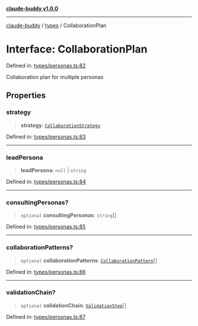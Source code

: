 [**claude-buddy v1.0.0**](../../README.md)

***

[claude-buddy](../../modules.md) / [types](../README.md) / CollaborationPlan

# Interface: CollaborationPlan

Defined in: [types/personas.ts:82](https://github.com/gsetsero/assistant-integration/blob/911ddf7680199ad668404c191ed66335473fdc65/claude-buddy/src/types/personas.ts#L82)

Collaboration plan for multiple personas

## Properties

### strategy

> **strategy**: [`CollaborationStrategy`](../type-aliases/CollaborationStrategy.md)

Defined in: [types/personas.ts:83](https://github.com/gsetsero/assistant-integration/blob/911ddf7680199ad668404c191ed66335473fdc65/claude-buddy/src/types/personas.ts#L83)

***

### leadPersona

> **leadPersona**: `null` \| `string`

Defined in: [types/personas.ts:84](https://github.com/gsetsero/assistant-integration/blob/911ddf7680199ad668404c191ed66335473fdc65/claude-buddy/src/types/personas.ts#L84)

***

### consultingPersonas?

> `optional` **consultingPersonas**: `string`[]

Defined in: [types/personas.ts:85](https://github.com/gsetsero/assistant-integration/blob/911ddf7680199ad668404c191ed66335473fdc65/claude-buddy/src/types/personas.ts#L85)

***

### collaborationPatterns?

> `optional` **collaborationPatterns**: [`CollaborationPattern`](CollaborationPattern.md)[]

Defined in: [types/personas.ts:86](https://github.com/gsetsero/assistant-integration/blob/911ddf7680199ad668404c191ed66335473fdc65/claude-buddy/src/types/personas.ts#L86)

***

### validationChain?

> `optional` **validationChain**: [`ValidationStep`](ValidationStep.md)[]

Defined in: [types/personas.ts:87](https://github.com/gsetsero/assistant-integration/blob/911ddf7680199ad668404c191ed66335473fdc65/claude-buddy/src/types/personas.ts#L87)
